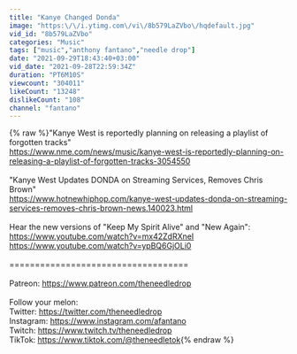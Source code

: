 ```yaml
---
title: "Kanye Changed Donda"
image: "https:\/\/i.ytimg.com\/vi\/8b579LaZVbo\/hqdefault.jpg"
vid_id: "8b579LaZVbo"
categories: "Music"
tags: ["music","anthony fantano","needle drop"]
date: "2021-09-29T18:43:40+03:00"
vid_date: "2021-09-28T22:59:34Z"
duration: "PT6M10S"
viewcount: "304011"
likeCount: "13248"
dislikeCount: "108"
channel: "fantano"
---
```

{% raw %}&quot;Kanye West is reportedly planning on releasing a playlist of forgotten tracks&quot;<br /><a rel="nofollow" target="blank" href="https://www.nme.com/news/music/kanye-west-is-reportedly-planning-on-releasing-a-playlist-of-forgotten-tracks-3054550">https://www.nme.com/news/music/kanye-west-is-reportedly-planning-on-releasing-a-playlist-of-forgotten-tracks-3054550</a><br /><br />&quot;Kanye West Updates DONDA on Streaming Services, Removes Chris Brown&quot;<br /><a rel="nofollow" target="blank" href="https://www.hotnewhiphop.com/kanye-west-updates-donda-on-streaming-services-removes-chris-brown-news.140023.html">https://www.hotnewhiphop.com/kanye-west-updates-donda-on-streaming-services-removes-chris-brown-news.140023.html</a><br /><br />Hear the new versions of &quot;Keep My Spirit Alive&quot; and &quot;New Again&quot;:<br /><a rel="nofollow" target="blank" href="https://www.youtube.com/watch?v=mx42ZdRXneI">https://www.youtube.com/watch?v=mx42ZdRXneI</a><br /><a rel="nofollow" target="blank" href="https://www.youtube.com/watch?v=ypBQ6GjOLi0">https://www.youtube.com/watch?v=ypBQ6GjOLi0</a><br /><br />===================================<br /><br />Patreon: <a rel="nofollow" target="blank" href="https://www.patreon.com/theneedledrop">https://www.patreon.com/theneedledrop</a><br /><br />Follow your melon:<br />Twitter: <a rel="nofollow" target="blank" href="https://twitter.com/theneedledrop">https://twitter.com/theneedledrop</a><br />Instagram: <a rel="nofollow" target="blank" href="https://www.instagram.com/afantano">https://www.instagram.com/afantano</a><br />Twitch: <a rel="nofollow" target="blank" href="https://www.twitch.tv/theneedledrop">https://www.twitch.tv/theneedledrop</a><br />TikTok: <a rel="nofollow" target="blank" href="https://www.tiktok.com/@theneedletok">https://www.tiktok.com/@theneedletok</a>{% endraw %}
